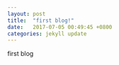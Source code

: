 ```yaml
---
layout: post
title:  "first blog!"
date:   2017-07-05 00:49:45 +0800
categories: jekyll update
---
```

first blog